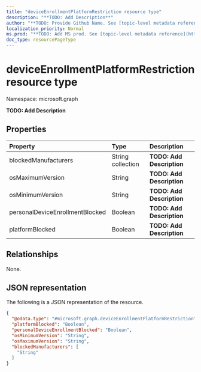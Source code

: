 ```yaml
---
title: "deviceEnrollmentPlatformRestriction resource type"
description: "**TODO: Add Description**"
author: "**TODO: Provide Github Name. See [topic-level metadata reference](https://msgo.azurewebsites.net/add/document/guidelines/metadata.html#topic-level-metadata)**"
localization_priority: Normal
ms.prod: "**TODO: Add MS prod. See [topic-level metadata reference](https://msgo.azurewebsites.net/add/document/guidelines/metadata.html#topic-level-metadata)**"
doc_type: resourcePageType
---
```


# deviceEnrollmentPlatformRestriction resource type


Namespace: microsoft.graph

**TODO: Add Description**

## Properties
|Property|Type|Description|
|:---|:---|:---|
|blockedManufacturers|String collection|**TODO: Add Description**|
|osMaximumVersion|String|**TODO: Add Description**|
|osMinimumVersion|String|**TODO: Add Description**|
|personalDeviceEnrollmentBlocked|Boolean|**TODO: Add Description**|
|platformBlocked|Boolean|**TODO: Add Description**|

## Relationships
None.

## JSON representation
The following is a JSON representation of the resource.
<!-- {
  "blockType": "resource",
  "@odata.type": "microsoft.graph.deviceEnrollmentPlatformRestriction"
}
-->
``` json
{
  "@odata.type": "#microsoft.graph.deviceEnrollmentPlatformRestriction",
  "platformBlocked": "Boolean",
  "personalDeviceEnrollmentBlocked": "Boolean",
  "osMinimumVersion": "String",
  "osMaximumVersion": "String",
  "blockedManufacturers": [
    "String"
  ]
}
```

